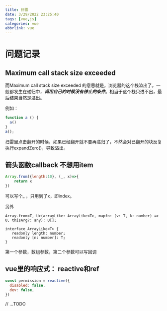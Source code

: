 ```yaml
---
title: 扫雷
date: 3/29/2022 23:25:40
tags: [vue,js]
categories: vue
abbrlink: vue
---
```


# 问题记录

## Maximum call stack size exceeded

而Maximum call stack size exceeded 的意思就是，浏览器的这个栈溢出了。一般都发生在递归中，***调用自己的时候没有停止的条件***。相当于这个栈只进不出，最后结果当然是溢出。

例如：

```js
function a () {
  a()
}
a();
```

扫雷里点击翻开的时候，如果已经翻开就不要再递归了，不然会对已翻开的块反复执行expandZero()，导致溢出。

## 箭头函数callback 不想用item

```js
Array.from({length:10}, (_, x)=>{
	return x
})
```

可以写个_ ，只用到了x，即index。

另外 

```tsx
Array.from<T, U>(arrayLike: ArrayLike<T>, mapfn: (v: T, k: number) => U, thisArg?: any): U[];

interface ArrayLike<T> {
   readonly length: number;
   readonly [n: number]: T;
}
```

第一个参数，数组参数，第二个参数可以写回调

## vue里的响应式： reactive和ref

```js
const permission = reactive({
  disabled: false,
  dev: false,
})
```

// ...TODO

